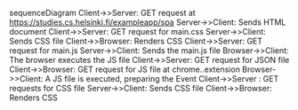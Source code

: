 sequenceDiagram
Client->>Server: GET request at https://studies.cs.helsinki.fi/exampleapp/spa
Server->>Client: Sends HTML document
Client->>Server: GET request for main.css
Server->>Client: Sends CSS file
Client->>Browser: Renders CSS
Client->>Server: GET request for main.js
Server->>Client: Sends the main.js file
Browser->>Client: The browser executes the JS file
Client->>Server: GET request for JSON file
Client->>Browser: GET request for JS file at chrome..extension
Browser->>Client: A JS file is executed, preparing the Event
Client->>Server : GET requests for CSS file
Server->>Client: Sends CSS file
Client->>Browser: Renders CSS
